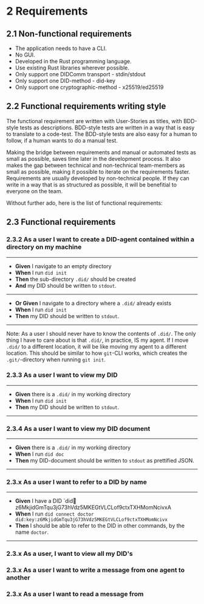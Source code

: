 # 2 Requirements

## 2.1 Non-functional requirements

- The application needs to have a CLI.
- No GUI.
- Developed in the Rust programming language.
- Use existing Rust libraries wherever possible.
- Only support one DIDComm transport - stdin/stdout
- Only support one DID-method - did-key
- Only support one cryptographic-method - x25519/ed25519

## 2.2 Functional requirements writing style

The functional requirement are written with User-Stories as titles, with BDD-style tests as descriptions. BDD-style tests are written in a way that is easy to translate to a code-test. The BDD-style tests are also easy for a human to follow, if a human wants to do a manual test.

Making the bridge between requirements and manual or automated tests as small as possible, saves time later in the development process. It also makes the gap between technical and non-technical team-members as small as possible, making it possible to iterate on the requirements faster. Requirements are usually developed by non-technical people. If they can write in a way that is as structured as possible, it will be benefitial to everyone on the team.

Without further ado, here is the list of functional requirements:

## 2.3 Functional requirements

### 2.3.2 As a user I want to create a DID-agent contained within a directory on my machine

---

- **Given** I navigate to an empty directory
- **When** I run `did init`
- **Then** the sub-directory `.did/` should be created
- **And** my DID should be written to `stdout`.

---

- **Or Given** I navigate to a directory where a `.did/` already exists
- **When** I run `did init`
- **Then** my DID should be written to `stdout`.

---

Note: As a user I should never have to know the contents of `.did/`. The only thing I have to care about is that `.did/`, in practice, IS my agent. If I move `.did/` to a different location, it will be like moving my agent to a different location. This should be similar to how `git`-CLI works, which creates the `.git/`-directory when running `git init`.

### 2.3.3 As a user I want to view my DID

---
- **Given** there is a `.did/` in my working directory
- **When** I run `did init`
- **Then** my DID should be written to `stdout`.
---

### 2.3.4 As a user I want to view my DID document

---
- **Given** there is a `.did/` in my working directory
- **When** I run `did doc`
- **Then** my DID-document should be written to `stdout` as prettified JSON.
---


### 2.3.x As a user I want to refer to a DID by name

---

- **Given** I have a DID `did:key:z6MkjidGmTqu3jG73hVdz5MKEGtVLCLof9ctxTXHMomNcivxA
- **When** I run `did connect doctor did:key:z6MkjidGmTqu3jG73hVdz5MKEGtVLCLof9ctxTXHMomNcivx`
- **Then** I should be able to refer to the DID in other commands, by the name `doctor`.
---

### 2.3.x As a user, I want to view all my DID's

### 2.3.x As a user I want to write a message from one agent to another

### 2.3.x As a user I want to read a message from
